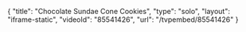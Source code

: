 {
    "title": "Chocolate Sundae Cone Cookies",
    "type": "solo",
    "layout": "iframe-static",
    "videoId": "85541426",
    "url": "\/tvpembed\/85541426"
}
